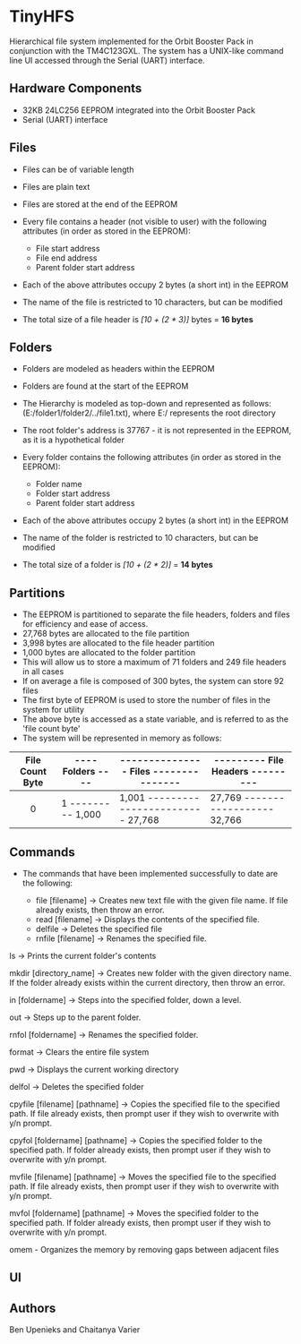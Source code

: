# TinyHFS
Hierarchical file system implemented for the Orbit Booster Pack in conjunction with the TM4C123GXL. The system has a UNIX-like command line UI accessed through the Serial (UART) interface. 

## Hardware Components

* 32KB 24LC256 EEPROM integrated into the Orbit Booster Pack
* Serial (UART) interface

## Files

* Files can be of variable length
* Files are plain text
* Files are stored at the end of the EEPROM
* Every file contains a header (not visible to user) with the following attributes (in order as stored in the EEPROM):

   * File start address
   * File end address
   * Parent folder start address

* Each of the above attributes occupy 2 bytes (a short int) in the EEPROM
* The name of the file is restricted to 10 characters, but can be modified
* The total size of a file header is <i>[10 + (2 * 3)]</i> bytes = <b>16 bytes</b>

## Folders

* Folders are modeled as headers within the EEPROM
* Folders are found at the start of the EEPROM
* The Hierarchy is modeled as top-down and represented as follows: (E:/folder1/folder2/../file1.txt), where E:/ represents the root directory
* The root folder's address is 37767 - it is not represented in the EEPROM, as it is a hypothetical folder
* Every folder contains the following attributes (in order as stored in the EEPROM):

  * Folder name
  * Folder start address
  * Parent folder start address

* Each of the above attributes occupy 2 bytes (a short int) in the EEPROM
* The name of the folder is restricted to 10 characters, but can be modified
* The total size of a folder is <i>[10 + (2 * 2)]</i> = <b>14 bytes</b>

## Partitions

* The EEPROM is partitioned to separate the file headers, folders and files for efficiency and ease of access.
* 27,768 bytes are allocated to the file partition 
* 3,998 bytes are allocated to the file header partition
* 1,000 bytes are allocated to the folder partition
* This will allow us to store a maximum of 71 folders and 249 file headers in all cases
* If on average a file is composed of 300 bytes, the system can store 92 files
* The first byte of EEPROM is used to store the number of files in the system for utility
* The above byte is accessed as a state variable, and is referred to as the 'file count byte'
* The system will be represented in memory as follows:

 File Count Byte| ---- Folders ---- | --------------- Files --------------- | --------- File Headers ---------
 :-------------:| ----------------- | ------------------------------------- | -------------------------------- 
        0       | 1 --------- 1,000 | 1,001 ------------------------ 27,768 | 27,769 ------------------ 32,766 

## Commands

* The commands that have been implemented successfully to date are the following:

  * file [filename] -> Creates new text file with the given file name. If file already exists, then throw an error.
  * read [filename] -> Displays the contents of the specified file.
  * delfile -> Deletes the specified file
  * rnfile [filename] -> Renames the specified file.

ls -> Prints the current folder's contents



mkdir [directory_name] -> Creates new folder with the given directory name. If the folder already exists within the current directory, then throw an error.

in [foldername] -> Steps into the specified folder, down a level.

out -> Steps up to the parent folder.





rnfol [foldername] -> Renames the specified folder.

format -> Clears the entire file system

pwd -> Displays the current working directory

delfol -> Deletes the specified folder

cpyfile [filename] [pathname] -> Copies the specified file to the specified path. If file already exists, then prompt user if they wish to overwrite with y/n prompt.

cpyfol [foldername] [pathname] -> Copies the specified folder to the specified path. If folder already exists, then prompt user if they wish to overwrite with y/n prompt.

mvfile [filename] [pathname] -> Moves the specified file to the specified path. If file already exists, then prompt user if they wish to overwrite with y/n prompt.

mvfol [foldername] [pathname] -> Moves the specified folder to the specified path. If folder already exists, then prompt user if they wish to overwrite with y/n prompt.

omem - Organizes the memory by removing gaps between adjacent files




## UI

## Authors

Ben Upenieks and Chaitanya Varier
